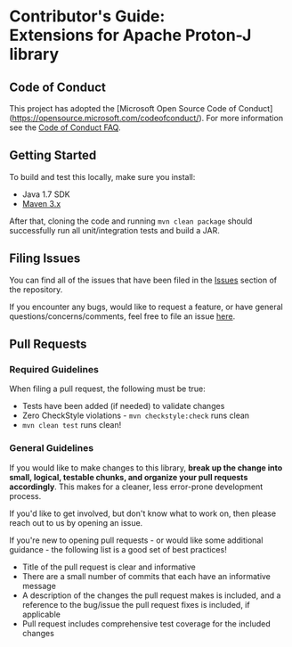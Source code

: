 # Contributor's Guide:<br>Extensions for Apache Proton-J library

## Code of Conduct

This project has adopted the [Microsoft Open Source Code of Conduct]
(https://opensource.microsoft.com/codeofconduct/). For more information 
see the [Code of Conduct FAQ](https://opensource.microsoft.com/codeofconduct/faq/). 

## Getting Started

To build and test this locally, make sure you install:
- Java 1.7 SDK
- [Maven 3.x](https://maven.apache.org/download.cgi)

After that, cloning the code and running `mvn clean package` should successfully 
run all unit/integration tests and build a JAR. 
 
## Filing Issues

You can find all of the issues that have been filed in the [Issues](https://github.com/Azure/proton-extensions/issues) 
section of the repository.

If you encounter any bugs, would like to request a feature, or have general 
questions/concerns/comments, feel free to file an issue [here](https://github.com/Azure/proton-extensions/issues/new).

## Pull Requests

### Required Guidelines

When filing a pull request, the following must be true:

- Tests have been added (if needed) to validate changes
- Zero CheckStyle violations - `mvn checkstyle:check` runs clean 
- `mvn clean test` runs clean!  

### General Guidelines

If you would like to make changes to this library, **break up the change into small, 
logical, testable chunks, and organize your pull requests accordingly**. This makes 
for a cleaner, less error-prone development process. 

If you'd like to get involved, but don't know what to work on, then please reach out to 
us by opening an issue. 

If you're new to opening pull requests - or would like some additional guidance - the 
following list is a good set of best practices! 

- Title of the pull request is clear and informative
- There are a small number of commits that each have an informative message
- A description of the changes the pull request makes is included, and a reference to the bug/issue the pull request fixes is included, if applicable
- Pull request includes comprehensive test coverage for the included changes